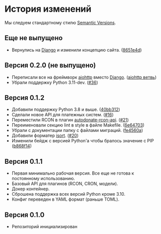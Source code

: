 # История изменений

Мы следуем стандартному стилю [Semantic Versions](https://semver.org/).

## Еще не выпущено

- Вернулись на [Django](https://pypi.org/project/Django) и изменили концепцию сайта. ([8651e4d](https://github.com/fire-square/autodonate/commit/8651e4d31b798ef44acbf1d8a9f99b4a082197f2))

## Версия 0.2.0 (не выпущено)

- Переписали все на фреймворк [aiohttp](https://pypi.org/project/aiohttp) вместо [Django](https://pypi.org/project/Django). ([aiohttp ветвь](https://github.com/fire-squad/autodonate/tree/aiohttp))
- Убрали поддержку Python 3.11-dev. ([#36](https://github.com/fire-squad/autodonate/pull/36))

## Версия 0.1.2

- Добавили поддержку Python 3.8 и выше. ([40bb312](https://github.com/fire-squad/autodonate/commit/40bb3123b1db0a7591025a34757e21724acc40fd))
- Сделали новое API для платежных систем. ([#16](https://github.com/fire-squad/autodonate/pull/16))
- Переместили RCON в плагин [autodonate-rcon-api](https://github.com/fire-squad/autodonate-rcon-api). ([#21](https://github.com/fire-squad/autodonate/pull/21))
- Переименовали секцию lint в style в файле Makefile. ([6e64703](https://github.com/fire-squad/autodonate/commit/6e647036901a1c4b3e214a45ab3ccf14731fb53d))
- Убрали с документации папку с файлами миграций. ([fe4560a](https://github.com/fire-squad/autodonate/commit/fe4560ac336f76d898e141ff66019ce189473571))
- Добавили форматер [isort](https://pypi.org/project/isort). ([#20](https://github.com/fire-squad/autodonate/pull/20))
- Изменили бейдж с версией Python'а чтобы бралось значение с PIP ([b868f14](https://github.com/fire-squad/autodonate/commit/b868f142075ab2540bdea627fb60ff37ab324338))

## Версия 0.1.1

- Первая минимально рабочая версия. Все еще не готова к постоянному использованию.
- Базовый API для плагинов (RCON, CRON, модели).
- Докер контейнер.
- Сброшена поддержка всех версий Python кроме 3.10.
- Конфиг переведен в YAML формат (раньше TOML).

## Версия 0.1.0

- Репозиторий инициализирован
